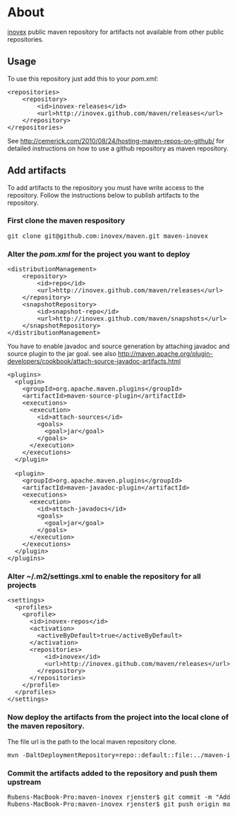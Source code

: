 # About

[inovex](http://www.inovex.de/) public maven repository for artifacts not available from other public repositories.

## Usage

To use this repository just add this to your *pom.xml*:

<pre>
&lt;repositories&gt;
&nbsp;&nbsp;&nbsp;&nbsp;&lt;repository&gt;
&nbsp;&nbsp;&nbsp;&nbsp;&nbsp;&nbsp;&nbsp;&nbsp;&lt;id&gt;inovex-releases&lt;/id&gt;
&nbsp;&nbsp;&nbsp;&nbsp;&nbsp;&nbsp;&nbsp;&nbsp;&lt;url&gt;http://inovex.github.com/maven/releases&lt;/url&gt;
&nbsp;&nbsp;&nbsp;&nbsp;&lt;/repository&gt;
&lt;/repositories&gt;
</pre>

See http://cemerick.com/2010/08/24/hosting-maven-repos-on-github/ for detailed
 instructions on how to use a github repository as maven repository.

## Add artifacts

To add artifacts to the repository you must have write access to the repository.
Follow the instructions below to publish artifacts to the repository.

### First clone the maven respository

<pre>
git clone git@github.com:inovex/maven.git maven-inovex
</pre>

### Alter the *pom.xml* for the project you want to deploy

<pre>
&lt;distributionManagement&gt;
	&lt;repository&gt;
		&lt;id&gt;repo&lt;/id&gt;
		&lt;url&gt;http://inovex.github.com/maven/releases&lt;/url&gt;
	&lt;/repository&gt;
	&lt;snapshotRepository&gt;
		&lt;id&gt;snapshot-repo&lt;/id&gt;
		&lt;url&gt;http://inovex.github.com/maven/snapshots&lt;/url&gt;
	&lt;/snapshotRepository&gt;
&lt;/distributionManagement&gt;
</pre>


You have to enable javadoc and source generation by attaching javadoc and source
plugin to the jar goal.
see also http://maven.apache.org/plugin-developers/cookbook/attach-source-javadoc-artifacts.html

<pre>
&lt;plugins&gt;
&nbsp;&nbsp;&lt;plugin&gt;
&nbsp;&nbsp;&nbsp;&nbsp;&lt;groupId&gt;org.apache.maven.plugins&lt;/groupId&gt;
&nbsp;&nbsp;&nbsp;&nbsp;&lt;artifactId&gt;maven-source-plugin&lt;/artifactId&gt;
&nbsp;&nbsp;&nbsp;&nbsp;&lt;executions&gt;
&nbsp;&nbsp;&nbsp;&nbsp;&nbsp;&nbsp;&lt;execution&gt;
&nbsp;&nbsp;&nbsp;&nbsp;&nbsp;&nbsp;&nbsp;&nbsp;&lt;id&gt;attach-sources&lt;/id&gt;
&nbsp;&nbsp;&nbsp;&nbsp;&nbsp;&nbsp;&nbsp;&nbsp;&lt;goals&gt;
&nbsp;&nbsp;&nbsp;&nbsp;&nbsp;&nbsp;&nbsp;&nbsp;&nbsp;&nbsp;&lt;goal&gt;jar&lt;/goal&gt;
&nbsp;&nbsp;&nbsp;&nbsp;&nbsp;&nbsp;&nbsp;&nbsp;&lt;/goals&gt;
&nbsp;&nbsp;&nbsp;&nbsp;&nbsp;&nbsp;&lt;/execution&gt;
&nbsp;&nbsp;&nbsp;&nbsp;&lt;/executions&gt;
&nbsp;&nbsp;&lt;/plugin&gt;

&nbsp;&nbsp;&lt;plugin&gt;
&nbsp;&nbsp;&nbsp;&nbsp;&lt;groupId&gt;org.apache.maven.plugins&lt;/groupId&gt;
&nbsp;&nbsp;&nbsp;&nbsp;&lt;artifactId&gt;maven-javadoc-plugin&lt;/artifactId&gt;
&nbsp;&nbsp;&nbsp;&nbsp;&lt;executions&gt;
&nbsp;&nbsp;&nbsp;&nbsp;&nbsp;&nbsp;&lt;execution&gt;
&nbsp;&nbsp;&nbsp;&nbsp;&nbsp;&nbsp;&nbsp;&nbsp;&lt;id&gt;attach-javadocs&lt;/id&gt;
&nbsp;&nbsp;&nbsp;&nbsp;&nbsp;&nbsp;&nbsp;&nbsp;&lt;goals&gt;
&nbsp;&nbsp;&nbsp;&nbsp;&nbsp;&nbsp;&nbsp;&nbsp;&nbsp;&nbsp;&lt;goal&gt;jar&lt;/goal&gt;
&nbsp;&nbsp;&nbsp;&nbsp;&nbsp;&nbsp;&nbsp;&nbsp;&lt;/goals&gt;
&nbsp;&nbsp;&nbsp;&nbsp;&nbsp;&nbsp;&lt;/execution&gt;
&nbsp;&nbsp;&nbsp;&nbsp;&lt;/executions&gt;
&nbsp;&nbsp;&lt;/plugin&gt;
&lt;/plugins&gt;
</pre>


### Alter ~/.m2/settings.xml to enable the repository for all projects

<pre>
&lt;settings&gt;<br/>&nbsp;&nbsp;&lt;profiles&gt;<br/>&nbsp;&nbsp;&nbsp;&nbsp;&lt;profile&gt;<br/>&nbsp;&nbsp;&nbsp;&nbsp;&nbsp;&nbsp;&lt;id&gt;inovex-repos&lt;/id&gt;<br/>&nbsp;&nbsp;&nbsp;&nbsp;&nbsp;&nbsp;&lt;activation&gt;<br/>&nbsp;&nbsp;&nbsp;&nbsp;&nbsp;&nbsp;&nbsp;&nbsp;&lt;activeByDefault&gt;true&lt;/activeByDefault&gt;<br/>&nbsp;&nbsp;&nbsp;&nbsp;&nbsp;&nbsp;&lt;/activation&gt;<br/>&nbsp;&nbsp;&nbsp;&nbsp;&nbsp;&nbsp;&lt;repositories&gt;<br/>&nbsp;&nbsp;&nbsp;&nbsp;&nbsp;&nbsp;&nbsp;&nbsp;&nbsp;&nbsp;&lt;id&gt;inovex&lt;/id&gt;<br/>&nbsp;&nbsp;&nbsp;&nbsp;&nbsp;&nbsp;&nbsp;&nbsp;&nbsp;&nbsp;&lt;url&gt;http://inovex.github.com/maven/releases&lt;/url&gt;<br/>&nbsp;&nbsp;&nbsp;&nbsp;&nbsp;&nbsp;&nbsp;&nbsp;&lt;/repository&gt;<br/>&nbsp;&nbsp;&nbsp;&nbsp;&nbsp;&nbsp;&lt;/repositories&gt;<br/>&nbsp;&nbsp;&nbsp;&nbsp;&lt;/profile&gt;<br/>&nbsp;&nbsp;&lt;/profiles&gt;<br/>&lt;/settings&gt;
</pre>

### Now deploy the artifacts from the project into the local clone of the maven repository.

The file url is the path to the local maven repository clone.

<pre>
mvn -DaltDeploymentRepository=repo::default::file:../maven-inovex/releases clean deploy
</pre>

### Commit the artifacts added to the repository and push them upstream

<pre>
Rubens-MacBook-Pro:maven-inovex rjenster$ git commit -m "Added artifact: nl.bitwalker:UserAgentUtils:1.6"
Rubens-MacBook-Pro:maven-inovex rjenster$ git push origin master
</pre>